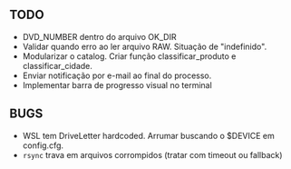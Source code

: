 ## TODO

- DVD_NUMBER dentro do arquivo OK_DIR
- Validar quando erro ao ler arquivo RAW. Situação de "indefinido".
- Modularizar o catalog. Criar função classificar_produto e classificar_cidade.
- Enviar notificação por e-mail ao final do processo.
- Implementar barra de progresso visual no terminal

## BUGS 

- WSL tem DriveLetter hardcoded. Arrumar buscando o $DEVICE em config.cfg.
- `rsync` trava em arquivos corrompidos (tratar com timeout ou fallback)